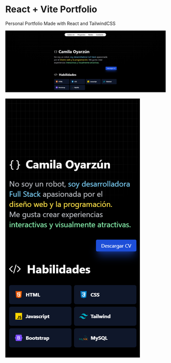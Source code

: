 # React + Vite Portfolio

Personal Portfolio Made with React and TailwindCSS

![image](https://github.com/LouKamilah/Portfolio/blob/master/screen-1.png)
<br>
<br>
![image](https://github.com/LouKamilah/Portfolio/blob/master/screen-2.png)
